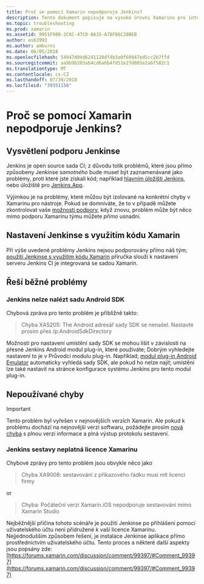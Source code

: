 ```yaml
---
title: Proč se pomocí Xamarin nepodporuje Jenkins?
description: Tento dokument popisuje na vysoké úrovni Xamarinu pro interakci se systémem Jenkins CI. Také popisuje několik běžných problémů, ke kterým při práci s Jenkinsem.
ms.topic: troubleshooting
ms.prod: xamarin
ms.assetid: 9951F980-2C6C-47C0-8A35-A78F06C20BEB
author: asb3993
ms.author: amburns
ms.date: 06/05/2018
ms.openlocfilehash: 54947d04d6241120df4b3a0f60947ed5cc2b7ffd
ms.sourcegitcommit: aa9b9b203ab4cd6a6b4fd51e27d865e2abf582c1
ms.translationtype: MT
ms.contentlocale: cs-CZ
ms.lasthandoff: 07/30/2018
ms.locfileid: "39351156"
---
```

# <a name="why-isnt-jenkins-supported-by-xamarin"></a>Proč se pomocí Xamarin nepodporuje Jenkins?

## <a name="jenkins-support-explanation"></a>Vysvětlení podporu Jenkinse

Jenkins je open source sada CI; z důvodu tolik problémů, které jsou přímo způsobeny Jenkinse *samotného* bude muset být zaznamenávané jako problémy, proti které jste získali kód; například [hlavním úložišti Jenkins](https://github.com/jenkinsci/jenkins), nebo úložiště pro [ Jenkins.App](https://github.com/stisti/jenkins-app).

Výjimkou je na problémy, které můžou být izolované na konkrétní chyby v Xamarinu pro nástroje. Pokud se domníváte, že to v případě můžete zkontrolovat vaše [možnosti podpory](~/cross-platform/troubleshooting/support-options.md), když znovu, problém může být něco mimo podporu Xamarinu týmu můžete *přímo* usnadní.

## <a name="setup-jenkins-with-xamarin"></a>Nastavení Jenkinse s využitím kódu Xamarin

Při výše uvedené problémy Jenkins nejsou podporovány přímo náš tým; [použití Jenkinse s využitím kódu Xamarin](~/tools/ci/jenkins-walkthrough.md) příručka slouží k nastavení serveru Jenkins CI je integrovaná se sadou Xamarin. 

## <a name="fixes-for-common-issues"></a>Řeší běžné problémy

### <a name="jenkins-is-unable-to-find-the-android-sdk"></a>Jenkins nelze nalézt sadu Android SDK

Chybová zpráva pro tento problém je přibližně takto:

> Chyba XA5205: The Android adresář sady SDK se nenašel. Nastavte prosím přes /p:AndroidSdkDirectory

Možnosti pro nastavení umístění sady SDK se mohou lišit v závislosti na přesné Jenkins Android modul plug-in, které používáte; Dobrým vyhledejte nastavení to je v Průvodci modulu plug-in. Například; [modul plug-in Android Emulator](https://wiki.jenkins-ci.org/display/JENKINS/Android+Emulator+Plugin#AndroidEmulatorPlugin-Systemconfiguration) automaticky vyhledá sady SDK, ale pokud ho nelze najít; umístění lze také nastavit na stránce konfigurace systému Jenkins pro tento modul plug-in. 


## <a name="deprecated-errors"></a>Nepoužívané chyby

> [!IMPORTANT]
> Tento problém byl vyřešen v nejnovějších verzích Xamarin. Ale pokud k problému dochází na nejnovější verzi softwaru, požádejte prosím [nová chyba](~/cross-platform/troubleshooting/questions/howto-file-bug.md) s plnou verzí informace a plná výstup protokolu sestavení.



### <a name="jenkins-reports-an-invalid-xamarin-license"></a>Jenkins sestavy neplatná licence Xamarinu
Chybové zprávy pro tento problém jsou obvykle něco jako

> Chyba XA9008: sestavování z příkazového řádku musí mít licenci firmy

or

> Chyba: Počáteční verzi Xamarin.iOS nepodporuje sestavování mimo Xamarin Studio 

Nejběžnější příčina tohoto scénáře je použití Jenkinse po přihlášení pomocí uživatelského účtu není přidružené k vaší licence Xamarinu. Nejjednodušším způsobem řešení, je instalace Jenkinse aplikace přímo prostřednictvím uživatelského účtu. Tento proces a některé další aspekty jsou popsány zde: [https://forums.xamarin.com/discussion/comment/99397/#Comment_99397](https://forums.xamarin.com/discussion/comment/99397/#Comment_99397)
